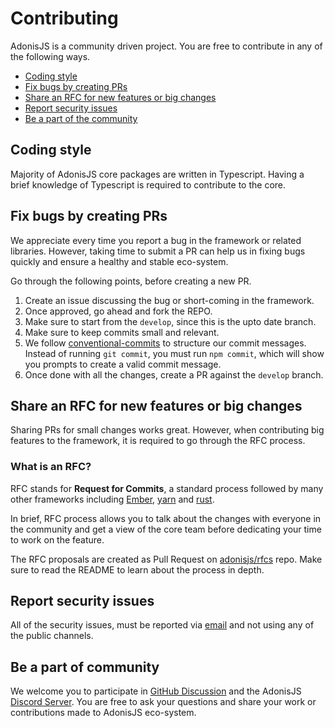 # Contributing

AdonisJS is a community driven project. You are free to contribute in any of the following ways.

- [Coding style](coding-style)
- [Fix bugs by creating PRs](fix-bugs-by-creating-prs)
- [Share an RFC for new features or big changes](share-an-rfc-for-new-features-or-big-changes)
- [Report security issues](report-security-issues)
- [Be a part of the community](be-a-part-of-community)

## Coding style

Majority of AdonisJS core packages are written in Typescript. Having a brief knowledge of Typescript is required to contribute to the core.

## Fix bugs by creating PRs

We appreciate every time you report a bug in the framework or related libraries. However, taking time to submit a PR can help us in fixing bugs quickly and ensure a healthy and stable eco-system.

Go through the following points, before creating a new PR.

1. Create an issue discussing the bug or short-coming in the framework.
2. Once approved, go ahead and fork the REPO.
3. Make sure to start from the `develop`, since this is the upto date branch.
4. Make sure to keep commits small and relevant.
5. We follow [conventional-commits](https://github.com/conventional-changelog/conventional-changelog) to structure our commit messages. Instead of running `git commit`, you must run `npm commit`, which will show you prompts to create a valid commit message.
6. Once done with all the changes, create a PR against the `develop` branch.

## Share an RFC for new features or big changes

Sharing PRs for small changes works great. However, when contributing big features to the framework, it is required to go through the RFC process.

### What is an RFC?

RFC stands for **Request for Commits**, a standard process followed by many other frameworks including [Ember](https://github.com/emberjs/rfcs), [yarn](https://github.com/yarnpkg/rfcs) and [rust](https://github.com/rust-lang/rfcs).

In brief, RFC process allows you to talk about the changes with everyone in the community and get a view of the core team before dedicating your time to work on the feature.

The RFC proposals are created as Pull Request on [adonisjs/rfcs](https://github.com/adonisjs/rfcs) repo. Make sure to read the README to learn about the process in depth.

## Report security issues

All of the security issues, must be reported via [email](mailto:virk@adonisjs.com) and not using any of the public channels.

## Be a part of community

We welcome you to participate in [GitHub Discussion](https://github.com/adonisjs/core/discussions) and the AdonisJS [Discord Server](https://discord.gg/vDcEjq6). You are free to ask your questions and share your work or contributions made to AdonisJS eco-system.

